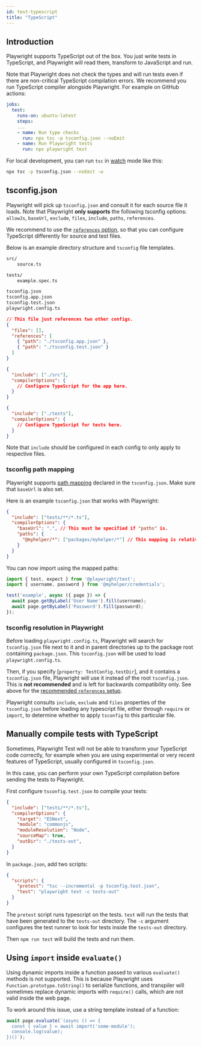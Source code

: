 ```yaml
---
id: test-typescript
title: "TypeScript"
---
```


## Introduction

Playwright supports TypeScript out of the box. You just write tests in TypeScript, and Playwright will read them, transform to JavaScript and run.

Note that Playwright does not check the types and will run tests even if there are non-critical TypeScript compilation errors. We recommend you run TypeScript compiler alongside Playwright. For example on GitHub actions:

```yaml
jobs:
  test:
    runs-on: ubuntu-latest
    steps:
    ...
    - name: Run type checks
      run: npx tsc -p tsconfig.json --noEmit
    - name: Run Playwright tests
      run: npx playwright test
```

For local development, you can run `tsc` in [watch](https://www.typescriptlang.org/docs/handbook/configuring-watch.html) mode like this:
```sh
npx tsc -p tsconfig.json --noEmit -w
```

## tsconfig.json

Playwright will pick up `tsconfig.json` and consult it for each source file it loads. Note that Playwright **only supports** the following tsconfig options: `allowJs`, `baseUrl`, `exclude`, `files`, `include`, `paths`, `references`.

We recommend to use the [`references` option](https://www.typescriptlang.org/tsconfig#references), so that you can configure TypeScript differently for source and test files.

Below is an example directory structure and `tsconfig` file templates.

```txt
src/
    source.ts

tests/
    example.spec.ts

tsconfig.json
tsconfig.app.json
tsconfig.test.json
playwright.config.ts
```

```json title="tsconfig.json"
// This file just references two other configs.
{
  "files": [],
  "references": [
    { "path": "./tsconfig.app.json" },
    { "path": "./tsconfig.test.json" }
  ]
}
```

```json title="tsconfig.app.json"
{
  "include": ["./src"],
  "compilerOptions": {
    // Configure TypeScript for the app here.
  }
}
```

```json title="tsconfig.test.json"
{
  "include": ["./tests"],
  "compilerOptions": {
    // Configure TypeScript for tests here.
  }
}
```

Note that `include` should be configured in each config to only apply to respective files.

### tsconfig path mapping

Playwright supports [path mapping](https://www.typescriptlang.org/docs/handbook/module-resolution.html#path-mapping) declared in the `tsconfig.json`. Make sure that `baseUrl` is also set.

Here is an example `tsconfig.json` that works with Playwright:

```json title="tsconfig.test.json"
{
  "include": ["tests/**/*.ts"],
  "compilerOptions": {
    "baseUrl": ".", // This must be specified if "paths" is.
    "paths": {
      "@myhelper/*": ["packages/myhelper/*"] // This mapping is relative to "baseUrl".
    }
  }
}
```

You can now import using the mapped paths:

```js title="example.spec.ts"
import { test, expect } from '@playwright/test';
import { username, password } from '@myhelper/credentials';

test('example', async ({ page }) => {
  await page.getByLabel('User Name').fill(username);
  await page.getByLabel('Password').fill(password);
});
```

### tsconfig resolution in Playwright

Before loading `playwright.config.ts`, Playwright will search for `tsconfig.json` file next to it and in parent directories up to the package root containing `package.json`. This `tsconfig.json` will be used to load `playwright.config.ts`.

Then, if you specify [`property: TestConfig.testDir`], and it contains a `tsconfig.json` file, Playwright will use it instead of the root `tsconfig.json`. This is **not recommended** and is left for backwards compatibility only. See above for the [recommended `references` setup](#tsconfigjson).

Playwright consults `include`, `exclude` and `files` properties of the `tsconfig.json` before loading any typescript file, either through `require` or `import`, to determine whether to apply `tsconfig` to this particular file.

## Manually compile tests with TypeScript

Sometimes, Playwright Test will not be able to transform your TypeScript code correctly, for example when you are using experimental or very recent features of TypeScript, usually configured in `tsconfig.json`.

In this case, you can perform your own TypeScript compilation before sending the tests to Playwright.

First configure `tsconfig.test.json` to compile your tests:

```json title="tsconfig.test.json"
{
  "include": ["tests/**/*.ts"],
  "compilerOptions": {
    "target": "ESNext",
    "module": "commonjs",
    "moduleResolution": "Node",
    "sourceMap": true,
    "outDir": "./tests-out",
  }
}
```

In `package.json`, add two scripts:

```json
{
  "scripts": {
    "pretest": "tsc --incremental -p tsconfig.test.json",
    "test": "playwright test -c tests-out"
  }
}
```

The `pretest` script runs typescript on the tests. `test` will run the tests that have been generated to the `tests-out` directory. The `-c` argument configures the test runner to look for tests inside the `tests-out` directory.

Then `npm run test` will build the tests and run them.

## Using `import` inside `evaluate()`

Using dynamic imports inside a function passed to various `evaluate()` methods is not supported. This is because Playwright uses `Function.prototype.toString()` to serialize functions, and transpiler will sometimes replace dynamic imports with `require()` calls, which are not valid inside the web page.

To work around this issue, use a string template instead of a function:

```js
await page.evaluate(`(async () => {
  const { value } = await import('some-module');
  console.log(value);
})()`);
```
